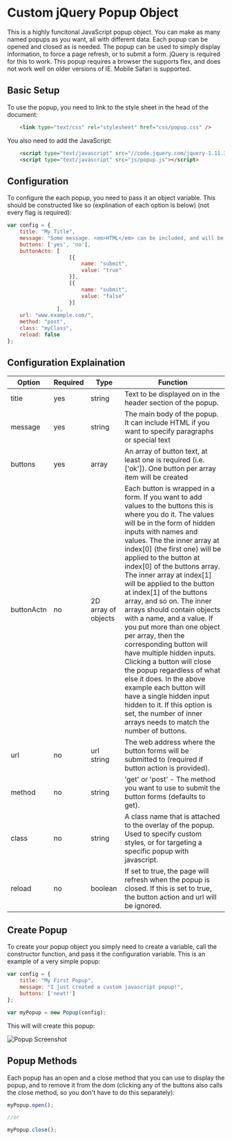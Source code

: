 # Custom jQuery Popup Object

This is a highly funcitonal JavaScript popup object. You can make as many named popups as you want, all with different data. Each popup can be opened and closed as is needed.  The popup can be used to simply display information, to force a page refresh, or to submit a form. jQuery is required for this to work. This popup requires a browser the supports flex, and does not work well on older versions of IE. Mobile Safari is supported.

## Basic Setup

To use the popup, you need to link to the style sheet in the head of the document:
```html
	<link type="text/css" rel="stylesheet" href="css/popup.css" />
```

You also need to add the JavaScript:
```html
	<script type="text/javascript" src="//code.jquery.com/jquery-1.11.3.min.js"></script>
	<script type="text/javascript" src="js/popup.js"></script>
```

## Configuration

To configure the each popup, you need to pass it an object variable. This should be constructed like so (explination of each option is below) (not every flag is required):

```javascript
var config = {
	title: "My Title",
	message: "Some message. <em>HTML</em> can be included, and will be treated as such.",
	buttons: ['yes', 'no'],
	buttonActn: [
					[{
						name: "submit",
						value: "true"
					}],
					[{
						name: "submit",
						value: "false"
					}]
				],
	url: "www.example.com/",
	method: "post",
	class: "myClass",
	reload: false
};
```

## Configuration Explaination

| Option | Required | Type | Function |
| -------------------- | -------- | ---- | -------- |
| title | yes | string | Text to be displayed on in the header section of the popup. |
| message | yes | string | The main body of the popup.  It can include HTML if you want to specify paragraphs or special text |
| buttons | yes | array | An array of button text, at least one is required (i.e. ['ok']). One button per array item will be created |
| buttonActn | no | 2D array of objects | Each button is wrapped in a form. If you want to add values to the buttons this is where you do it. The values will be in the form of hidden inputs with names and values. The the inner array at index[0] (the first one) will be applied to the button at index[0] of the buttons array. The inner array at index[1] will be applied to the button at index[1] of the buttons array, and so on. The inner arrays should contain objects with a name, and a value. If you put more than one object per array, then the corresponding button will have multiple hidden inputs. Clicking a button will close the popup regardless of what else it does. In the above example each button will have a single hidden input hidden to it. If this option is set, the number of inner arrays needs to match the number of buttons. |
| url | no | url string | The web address where the button forms will be submitted to (required if button action is provided). |
| method | no | string | 'get' or 'post' - The method you want to use to submit the button forms (defaults to get). |
| class | no | string | A class name that is attached to the overlay of the popup. Used to specify custom styles, or for targeting a specific popup with javascript. |
| reload | no | boolean | If set to true, the page will refresh when the popup is closed. If this is set to true, the button action and url will be ignored. |


## Create Popup

To create your popup object you simply need to create a variable, call the constructor function, and pass it the configuration variable. This is an example of a very simple popup:

```javascript
var config = {
	title: "My First Popup",
	message: "I just created a custom javascript popup!",
	buttons: ['neat!']
};

var myPopup = new Popup(config);
```
This will will create this popup:

![Popup Screenshot](/../screenshots/basic.PNG)


## Popup Methods

Each popup has an open and a close method that you can use to display the popup, and to remove it from the dom (clicking any of the buttons also calls the close method, so you don't have to do this separately):

```javascript
myPopup.open();

//or

myPopup.close();
```
